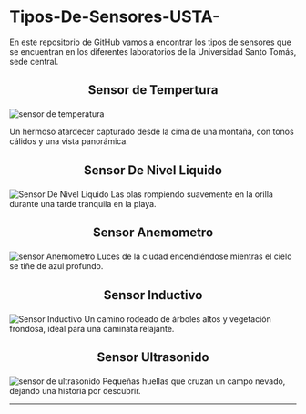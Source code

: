 # Tipos-De-Sensores-USTA-
En este repositorio de GitHub vamos a encontrar los tipos de sensores que se encuentran en los diferentes laboratorios de la Universidad Santo Tomás, sede central.
## <h2><p align="center"> <b> Sensor de Tempertura </b> </h2>  
![sensor de temperatura](https://github.com/user-attachments/assets/788b74c3-5fe9-47c7-8d4b-d0c074ac822d)

Un hermoso atardecer capturado desde la cima de una montaña, con tonos cálidos y una vista panorámica.
## <h2><p align="center"> <b> Sensor De Nivel Liquido </b> </h2>
![Sensor De Nivel Liquido](https://github.com/user-attachments/assets/fc418ccb-38a1-4716-acbb-99ee310f4a01)
Las olas rompiendo suavemente en la orilla durante una tarde tranquila en la playa.

## <h2><p align="center"> <b> Sensor Anemometro </b> </h2> 
![sensor Anemometro](https://github.com/user-attachments/assets/98fd1d70-57f1-48fe-8990-b83c3bebbaac)
Luces de la ciudad encendiéndose mientras el cielo se tiñe de azul profundo.

## <h2><p align="center"> <b> Sensor Inductivo </b> </h2> 
![Sensor Inductivo](https://github.com/user-attachments/assets/cb49b015-790b-4b7e-b125-968fd04a365a)
Un camino rodeado de árboles altos y vegetación frondosa, ideal para una caminata relajante.

## <h2><p align="center"> <b> Sensor Ultrasonido </b> </h2>  
![sensor de ultrasonido](https://github.com/user-attachments/assets/d2cb14c9-5dfb-4c49-9abe-bae4a65153e1)
Pequeñas huellas que cruzan un campo nevado, dejando una historia por descubrir.

---
